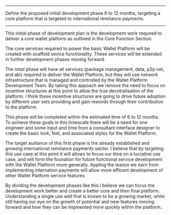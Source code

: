 ***
Define the proposed initial development phase 6 to 12 months, targeting a core platform that is targeted to international remitance payments.
***

This initial phase of development plan is the development work required to deliver a core wallet platform as outlined in the Core Function Section.

The core services required to power the basic Wallet Platform will be created with scaffold sevice functionality. These services will be extended in further development phases moving forward.

The inital phase will have all services (package management, data, p2p net, and abi) required to deliver the Wallet Platform, but they will use network infrastructure that is managed and controlled by the Wallet Platform Development Team. By taking this appoach we remove the need to focus on incentive structures at this point to allow the true decntralisation of the platform. I think these incentive structures are going to drive future adoption by different user sets providing and gain rewords through their contribution to the platform.

This phase will be completed within the estimated time of 6 to 12 months. To achieve these goals in this timescale there will be a need for one engineer and some input and time from a consultant interface designer to create the basic look, feel, and associated styles for the Wallet Platform.

The target audiance of this first phase is the already established and growing international remitance payments sector. I believe that by targeting this use case at this point it will allows to focus our time on a lucrative use case, and will form the founation for future functional service development with the Wallet Platform more generally. Appling the leason we earn from implementing internation payments will allow more efficent development of other Wallet Platform service features.

By dividing the development phases like this I believe we can focus the development work better and create a better core and then final platform. Understanding a single use well that is known to be a growing market, while still having our eye on the growth of potential and new features moving forward and how they can be impmented more quickly within the platform..


